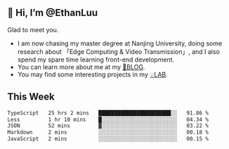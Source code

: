 ## 👋 Hi, I’m @EthanLuu

Glad to meet you.

- I am now chasing my master degree at Nanjing University, doing some research about 「Edge Computing & Video Transmission」, and I also spend my spare time learning front-end development.
- You can learn more about me at my [📝BLOG](https://blog.ethanloo.cn).
- You may find some interesting projects in my [💡LAB](https://lab.ethanloo.cn).

## This Week
<!--START_SECTION:waka-->

```txt
TypeScript   25 hrs 2 mins   ███████████████████████░░   91.86 %
Less         1 hr 10 mins    █░░░░░░░░░░░░░░░░░░░░░░░░   04.34 %
JSON         52 mins         ▓░░░░░░░░░░░░░░░░░░░░░░░░   03.22 %
Markdown     2 mins          ░░░░░░░░░░░░░░░░░░░░░░░░░   00.18 %
JavaScript   2 mins          ░░░░░░░░░░░░░░░░░░░░░░░░░   00.15 %
```

<!--END_SECTION:waka-->
